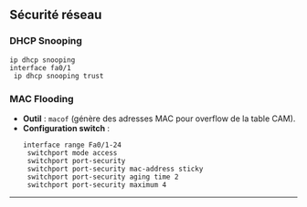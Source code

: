 ## Sécurité réseau

### DHCP Snooping
```cisco
ip dhcp snooping
interface fa0/1
 ip dhcp snooping trust
```

### MAC Flooding
- **Outil** : `macof` (génère des adresses MAC pour overflow de la table CAM).
- **Configuration switch** :
  ```cisco
  interface range Fa0/1-24
   switchport mode access
   switchport port-security
   switchport port-security mac-address sticky
   switchport port-security aging time 2
   switchport port-security maximum 4
  ```

---
